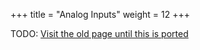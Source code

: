 +++
title = "Analog Inputs"
weight = 12
+++

TODO: [Visit the old page until this is ported](https://old.alchitry.com/analog-inputs-verilog)